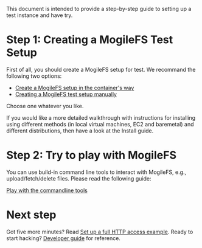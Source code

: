 This document is intended to provide a step-by-step guide to setting up a test instance and have try.

# Step 1: Creating a MogileFS Test Setup 

First of all, you should create a MogileFS setup for test. We recommand the following two options: 
* [Create a MogileFS setup in the container's way](InstallOnDocker.md) 
* [Creating a MogileFS test setup manually](InstallForTest.md)

Choose one whatever you like.

If you would like a more detailed walkthrough with instructions for installing using different methods (in local virtual machines, EC2 and baremetal) and different distributions, then have a look at the Install guide.

# Step 2: Try to play with MogileFS 

You can use build-in command line tools to interact with MogileFS, e.g., upload/fetch/delete files. Please read the following guide:

[Play with the commandline tools](CommandlineUsage.md)

# Next step
Got five more minutes? Read [Set up a full HTTP access example](AppExample.md).
Ready to start hacking? [Developer guide](DeveloperGuide.md) for reference.

